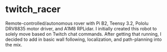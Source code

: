 # twitch_racer

Remote-controlled/autonomous rover with Pi B2, Teensy 3.2, Pololu DRV8835 motor driver, and A1M8 RPLidar. I initially created this robot to solely move based on Twitch chat commands. After getting that running, I decided to add in basic wall following, localization, and path-planning into the mix.
